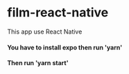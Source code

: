 # film-react-native

This app use React Native

#### You have to install expo then run 'yarn'
#### Then run 'yarn start'
